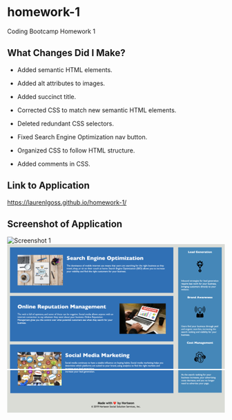# homework-1
Coding Bootcamp Homework 1

## What Changes Did I Make?
* Added semantic HTML elements.

* Added alt attributes to images.

* Added succinct title.

* Corrected CSS to match new semantic HTML elements.

* Deleted redundant CSS selectors.

* Fixed Search Engine Optimization nav button.

* Organized CSS to follow HTML structure.

* Added comments in CSS.

## Link to Application
https://laurenlgoss.github.io/homework-1/

## Screenshot of Application
![Screenshot 1](./assets/images/horiseon-screenshot-1.png)
![Screenshot 2](./assets/images/horiseon-screenshot-2.png)
![Screenshot 3](./assets/images/horiseon-screenshot-3.png)